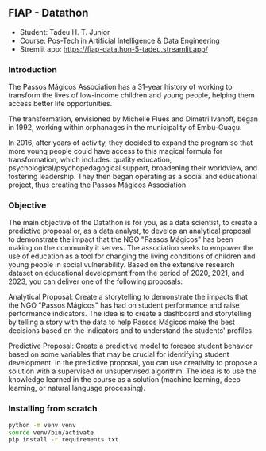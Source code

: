 ## FIAP - Datathon

- Student: Tadeu H. T. Junior
- Course: Pos-Tech in Artificial Intelligence & Data Engineering
- Stremlit app: https://fiap-datathon-5-tadeu.streamlit.app/

### Introduction

The Passos Mágicos Association has a 31-year history of working to transform the lives of low-income children and young people, helping them access better life opportunities.

The transformation, envisioned by Michelle Flues and Dimetri Ivanoff, began in 1992, working within orphanages in the municipality of Embu-Guaçu.

In 2016, after years of activity, they decided to expand the program so that more young people could have access to this magical formula for transformation, which includes: quality education, psychological/psychopedagogical support, broadening their worldview, and fostering leadership. They then began operating as a social and educational project, thus creating the Passos Mágicos Association.

### Objective

The main objective of the Datathon is for you, as a data scientist, to create a predictive proposal or, as a data analyst, to develop an analytical proposal to demonstrate the impact that the NGO "Passos Mágicos" has been making on the community it serves. The association seeks to empower the use of education as a tool for changing the living conditions of children and young people in social vulnerability. Based on the extensive research dataset on educational development from the period of 2020, 2021, and 2023, you can deliver one of the following proposals:

Analytical Proposal: Create a storytelling to demonstrate the impacts that the NGO "Passos Mágicos" has had on student performance and raise performance indicators. The idea is to create a dashboard and storytelling by telling a story with the data to help Passos Mágicos make the best decisions based on the indicators and to understand the students' profiles.

Predictive Proposal: Create a predictive model to foresee student behavior based on some variables that may be crucial for identifying student development. In the predictive proposal, you can use creativity to propose a solution with a supervised or unsupervised algorithm. The idea is to use the knowledge learned in the course as a solution (machine learning, deep learning, or natural language processing).

### Installing from scratch

```bash
python -m venv venv
source venv/bin/activate
pip install -r requirements.txt
```
